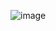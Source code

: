 ![image](https://github.com/Monacrh/Snake_Game_JS/assets/121348101/56690a05-f8bb-4d2b-bc1e-c68a4ee618b8)
